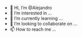 - 👋 Hi, I’m @Alejandro
- 👀 I’m interested in ...
- 🌱 I’m currently learning ...
- 💞️ I’m looking to collaborate on ...
- 📫 How to reach me ...

<!---
Deliandro/Deliandro is a ✨ special ✨ repository because its `README.md` (this file) appears on your GitHub profile.
You can click the Preview link to take a look at your changes.
--->
